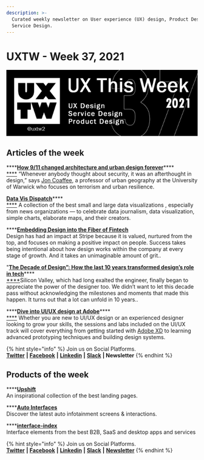 ```yaml
---
description: >-
  Curated weekly newsletter on User experience (UX) design, Product Design and
  Service Design.
---
```


# UXTW - Week 37, 2021

![UXThisWeek - Issue \#37 September, 2021](../.gitbook/assets/uxtw-banner-2021-37.jpg)



## Articles of the week

\*\*\*\*[**How 9/11 changed architecture and urban design forever**](https://www.fastcompany.com/90674392/how-9-11-changed-architecture-and-urban-design-forever?ref=uxthisweek)\*\*\*\*[  
****](https://airbnb.design/evolving-by-design/?ref=uxthisweek) “Whenever anybody thought about security, it was an afterthought in design,” says [Jon Coaffee](https://warwick.ac.uk/fac/soc/pais/people/coaffee/), a professor of urban geography at the University of Warwick who focuses on terrorism and urban resilience.

[**Data Vis Dispatch**](https://blog.datawrapper.de/data-vis-dispatch-september-7-2021/?ref=uxthisweek)\*\*\*\*[  
****](https://uxplanet.org/10-simple-tips-to-improve-user-testing-6a86c84e2794/?ref=uxthisweek) A collection of the best small and large data visualizations , especially from news organizations — to celebrate data journalism, data visualization, simple charts, elaborate maps, and their creators.

\*\*\*\*[**Embedding Design into the Fiber of Fintech**](https://www.designerfund.com/blog/embedding-design-into-the-fiber-of-fintech/?ref=uxthisweek)  
Design has had an impact at Stripe because it is valued, nurtured from the top, and focuses on making a positive impact on people. Success takes being intentional about how design works within the company at every stage of growth. And it takes an unimaginable amount of grit..

"[**The Decade of Design”: How the last 10 years transformed design’s role in tech**](https://www.figma.com/blog/the-rise-of-ux-ui-design-a-decade-in-reflection/)\*\*\*\*[  
****](https://productcoalition.com/product-discovery-playbook-a579bbe3e572/?ref=uxthisweek)Silicon Valley, which had long exalted the engineer, finally began to appreciate the power of the designer too. We didn’t want to let this decade pass without acknowledging the milestones and moments that made this happen. It turns out that a lot can unfold in 10 years..

\*\*\*\*[**Dive into UI/UX design at Adobe**](https://blog.adobe.com/en/publish/2021/09/17/dive-into-ui-ux-design-at-adobe-max.html#gs.bl89ir)\*\*\*\*[  
****](https://uxdesign.cc/how-bob-moog-brought-usability-heuristics-to-the-electronic-synthesizer-a6797a3a9192) Whether you are new to UI/UX design or an experienced designer looking to grow your skills, the sessions and labs included on the UI/UX track will cover everything from getting started with [Adobe XD](https://www.adobe.com/products/xd.html) to learning advanced prototyping techniques and building design systems.

{% hint style="info" %}
Join us on Social Platforms.   
[**Twitter**](https://twitter.com/uxtw2) **\|** [**Facebook**](https://www.facebook.com/webusabilityandux) **\|** [**Linkedin**](https://www.linkedin.com/groups/1875717/) **\|** [**Slack**](https://join.slack.com/t/uxthisweek/shared_invite/zt-szpdweo1-d78hso8FppFcI68Xue_9Yw) **\| Newsletter**
{% endhint %}

## Products of the week

\*\*\*\*[**Upshift**](https://www.upshift.supply/?ref=uxthisweek)  
An inspirational collection of the best landing pages.

\*\*\*\*[**Auto Interfaces**](https://www.autointerfaces.com/?ref=uxthisweek)  
Discover the latest auto infotainment screens & interactions.

\*\*\*\*[**interface-index**](https://interface-index.com/?ref=uxthisweek)  
Interface elements from the best B2B, SaaS and desktop apps and services 

{% hint style="info" %}
Join us on Social Platforms.  
[**Twitter**](https://twitter.com/uxtw2) **\|** [**Facebook**](https://www.facebook.com/webusabilityandux) **\|** [**Linkedin**](https://www.linkedin.com/groups/1875717/) **\|** [**Slack**](https://join.slack.com/t/uxthisweek/shared_invite/zt-szpdweo1-d78hso8FppFcI68Xue_9Yw) **\|** [**Newsletter**](https://gmail.us17.list-manage.com/subscribe?u=1b23fd286b43ac36e4acba123&id=0009036f95)
{% endhint %}

